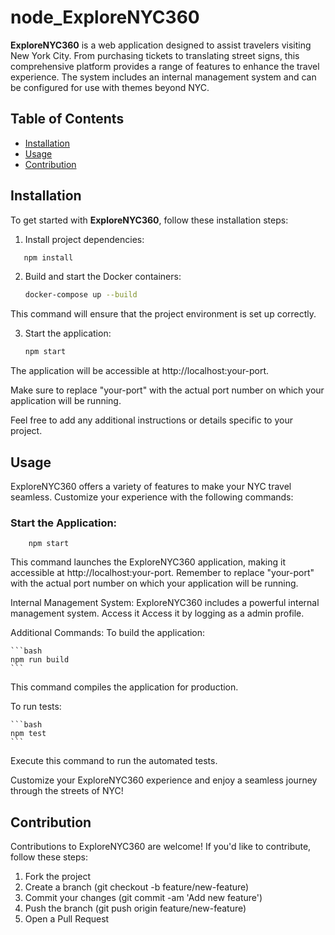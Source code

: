 # node_ExploreNYC360

**ExploreNYC360** is a web application designed to assist travelers visiting New York City. From purchasing tickets to translating street signs, this comprehensive platform provides a range of features to enhance the travel experience. The system includes an internal management system and can be configured for use with themes beyond NYC.

## Table of Contents
- [Installation](#installation)
- [Usage](#usage)
- [Contribution](#contribution)


## Installation

To get started with **ExploreNYC360**, follow these installation steps:


1. Install project dependencies:

```bash
   npm install
```

2. Build and start the Docker containers:

     ```bash
     docker-compose up --build
    ```
This command will ensure that the project environment is set up correctly.

3. Start the application:

    ```bash
    npm start
    ```
The application will be accessible at http://localhost:your-port.

Make sure to replace "your-port" with the actual port number on which your application will be running.

Feel free to add any additional instructions or details specific to your project.

## Usage

ExploreNYC360 offers a variety of features to make your NYC travel seamless. Customize your experience with the following commands:

### Start the Application:

        
        npm start
        
This command launches the ExploreNYC360 application, making it accessible at http://localhost:your-port. Remember to replace "your-port" with the actual port number on which your application will be running.

Internal Management System:
ExploreNYC360 includes a powerful internal management system. Access it Access it by logging as a admin profile.


Additional Commands:
To build the application:

    ```bash
    npm run build
    ```
This command compiles the application for production.

To run tests:

    ```bash
    npm test
    ```
Execute this command to run the automated tests.

Customize your ExploreNYC360 experience and enjoy a seamless journey through the streets of NYC!

## Contribution

Contributions to ExploreNYC360 are welcome! If you'd like to contribute, follow these steps:

1. Fork the project
2. Create a branch (git checkout -b feature/new-feature)
3. Commit your changes (git commit -am 'Add new feature')
4. Push the branch (git push origin feature/new-feature)
5. Open a Pull Request
